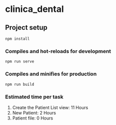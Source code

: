 # clinica_dental

## Project setup
```
npm install
```

### Compiles and hot-reloads for development
```
npm run serve
```

### Compiles and minifies for production
```
npm run build
```

### Estimated time per task
1. Create the Patient List view: 11 Hours
2. New Patient: 2 Hours
3. Patient file: 0 Hours

